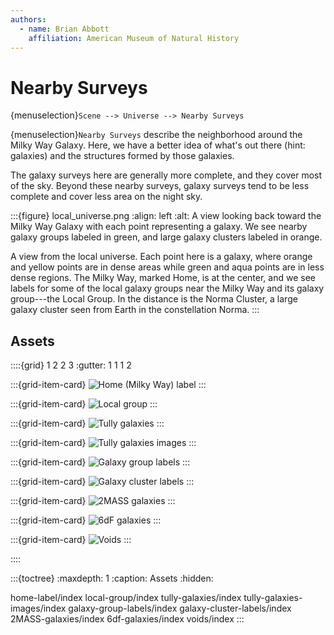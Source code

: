 ```yaml
---
authors:
  - name: Brian Abbott
    affiliation: American Museum of Natural History
---
```



# Nearby Surveys

{menuselection}`Scene --> Universe --> Nearby Surveys`


{menuselection}`Nearby Surveys` describe the neighborhood around the Milky Way Galaxy. Here, we have a better idea of what's out there (hint: galaxies) and the structures formed by those galaxies.

The galaxy surveys here are generally more complete, and they cover most of the sky. Beyond these nearby surveys, galaxy surveys tend to be less complete and cover less area on the night sky.


:::{figure} local_universe.png
:align: left
:alt: A view looking back toward the Milky Way Galaxy with each point representing a galaxy. We see nearby galaxy groups labeled in green, and large galaxy clusters labeled in orange.

A view from the local universe. Each point here is a galaxy, where orange and yellow points are in dense areas while green and aqua points are in less dense regions. The Milky Way, marked Home, is at the center, and we see labels for some of the local galaxy groups near the Milky Way and its galaxy group---the Local Group. In the distance is the Norma Cluster, a large galaxy cluster seen from Earth in the constellation Norma. 
:::



## Assets

::::{grid} 1 2 2 3
:gutter: 1 1 1 2

:::{grid-item-card} [](./home-label/index)
![Home (Milky Way) label](./home-label/home_label.png)
:::

:::{grid-item-card} [](./local-group/index)
![Local group](./local-group/local_group_andromeda.png)
:::

:::{grid-item-card} [](./tully-galaxies/index)
![Tully galaxies](./tully-galaxies/tully_virgo_cluster_nearby.png)
:::

:::{grid-item-card} [](./tully-galaxies-images/index)
![Tully galaxies images](./tully-galaxies-images/images_virgo_cluster_large.png)
:::

:::{grid-item-card} [](./galaxy-group-labels/index)
![Galaxy group labels](./galaxy-group-labels/galaxy_groups_outside.png)
:::

:::{grid-item-card} [](./galaxy-cluster-labels/index)
![Galaxy cluster labels](./galaxy-cluster-labels/galaxy_clusters_nearby.png)
:::

:::{grid-item-card} [](./2MASS-galaxies/index)
![2MASS galaxies](./2MASS-galaxies/2mass_galaxies.png)
:::

:::{grid-item-card} [](./6df-galaxies/index)
![6dF galaxies](./6df-galaxies/6df_cutoff.png)
:::

:::{grid-item-card} [](./voids/index)
![Voids](./voids/voids_outside.png)
:::

::::



:::{toctree}
:maxdepth: 1
:caption: Assets
:hidden:

home-label/index
local-group/index
tully-galaxies/index
tully-galaxies-images/index
galaxy-group-labels/index
galaxy-cluster-labels/index
2MASS-galaxies/index
6df-galaxies/index
voids/index
:::

